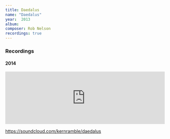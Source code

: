 ```yaml
---
title: Daedalus
name: "Daedalus"
year:  2013
album: 
composer: Rob Nelson
recordings: true
---
```


<h3>Recordings</h3>

<h4>2014</h4>

<iframe width="100%" height="166" scrolling="no" frameborder="no" allow="autoplay" src="https://w.soundcloud.com/player/?url=https%3A//api.soundcloud.com/tracks/85837422&color=%23ff5500&auto_play=false&hide_related=false&show_comments=true&show_user=true&show_reposts=false&show_teaser=true"></iframe>

https://soundcloud.com/kernramble/daedalus
